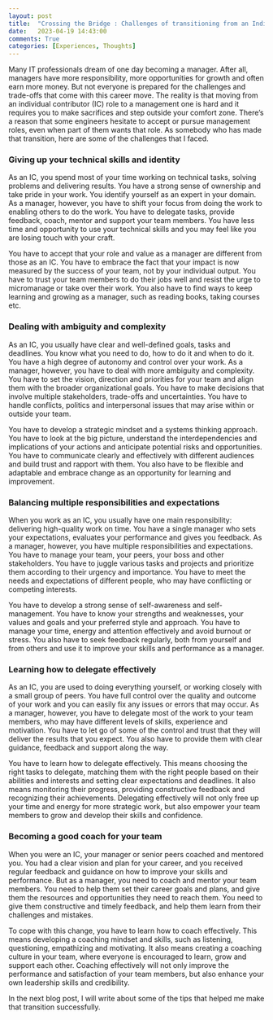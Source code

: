 ```yaml
---
layout: post
title:  "Crossing the Bridge : Challenges of transitioning from an Individual Contributor to Management Role"
date:   2023-04-19 14:43:00
comments: True
categories: [Experiences, Thoughts]
---
```


Many IT professionals dream of one day becoming a manager. After all, managers have more responsibility, more opportunities for growth and often earn more money. But not everyone is prepared for the challenges and trade-offs that come with this career move. The reality is that moving from an individual contributor (IC) role to a management one is hard and it requires you to make sacrifices and step outside your comfort zone. There’s a reason that some engineers hesitate to accept or pursue management roles, even when part of them wants that role. As somebody who has made that transition, here are some of the challenges that I faced.


### Giving up your technical skills and identity

As an IC, you spend most of your time working on technical tasks, solving problems and delivering results. You have a strong sense of ownership and take pride in your work. You identify yourself as an expert in your domain. As a manager, however, you have to shift your focus from doing the work to enabling others to do the work. You have to delegate tasks, provide feedback, coach, mentor and support your team members. You have less time and opportunity to use your technical skills and you may feel like you are losing touch with your craft.

You have to accept that your role and value as a manager are different from those as an IC. You have to embrace the fact that your impact is now measured by the success of your team, not by your individual output. You have to trust your team members to do their jobs well and resist the urge to micromanage or take over their work. You also have to find ways to keep learning and growing as a manager, such as reading books, taking courses etc.

### Dealing with ambiguity and complexity

As an IC, you usually have clear and well-defined goals, tasks and deadlines. You know what you need to do, how to do it and when to do it. You have a high degree of autonomy and control over your work. As a manager, however, you have to deal with more ambiguity and complexity. You have to set the vision, direction and priorities for your team and align them with the broader organizational goals. You have to make decisions that involve multiple stakeholders, trade-offs and uncertainties. You have to handle conflicts, politics and interpersonal issues that may arise within or outside your team.

You have to develop a strategic mindset and a systems thinking approach. You have to look at the big picture, understand the interdependencies and implications of your actions and anticipate potential risks and opportunities. You have to communicate clearly and effectively with different audiences and build trust and rapport with them. You also have to be flexible and adaptable and embrace change as an opportunity for learning and improvement.

### Balancing multiple responsibilities and expectations

When you work as an IC, you usually have one main responsibility: delivering high-quality work on time. You have a single manager who sets your expectations, evaluates your performance and gives you feedback. As a manager, however, you have multiple responsibilities and expectations. You have to manage your team, your peers, your boss and other stakeholders. You have to juggle various tasks and projects and prioritize them according to their urgency and importance. You have to meet the needs and expectations of different people, who may have conflicting or competing interests.

You have to develop a strong sense of self-awareness and self-management. You have to know your strengths and weaknesses, your values and goals and your preferred style and approach. You have to manage your time, energy and attention effectively and avoid burnout or stress. You also have to seek feedback regularly, both from yourself and from others and use it to improve your skills and performance as a manager.

### Learning how to delegate effectively

As an IC, you are used to doing everything yourself, or working closely with a small group of peers. You have full control over the quality and outcome of your work and you can easily fix any issues or errors that may occur. As a manager, however, you have to delegate most of the work to your team members, who may have different levels of skills, experience and motivation. You have to let go of some of the control and trust that they will deliver the results that you expect. You also have to provide them with clear guidance, feedback and support along the way.

You have to learn how to delegate effectively. This means choosing the right tasks to delegate, matching them with the right people based on their abilities and interests and setting clear expectations and deadlines. It also means monitoring their progress, providing constructive feedback and recognizing their achievements. Delegating effectively will not only free up your time and energy for more strategic work, but also empower your team members to grow and develop their skills and confidence.

### Becoming a good coach for your team

When you were an IC, your manager or senior peers coached and mentored you. You had a clear vision and plan for your career, and you received regular feedback and guidance on how to improve your skills and performance. But as a manager, you need to coach and mentor your team members. You need to help them set their career goals and plans, and give them the resources and opportunities they need to reach them. You need to give them constructive and timely feedback, and help them learn from their challenges and mistakes.

To cope with this change, you have to learn how to coach effectively. This means developing a coaching mindset and skills, such as listening, questioning, empathizing and motivating. It also means creating a coaching culture in your team, where everyone is encouraged to learn, grow and support each other. Coaching effectively will not only improve the performance and satisfaction of your team members, but also enhance your own leadership skills and credibility.

In the next blog post, I will write about some of the tips that helped me make that transition successfully.
